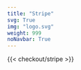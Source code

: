 ```yaml
---
title: "Stripe"
svg: True
img: "logo.svg"
weight: 999
noNavbar: True
---
```

{{< checkout/stripe >}}
